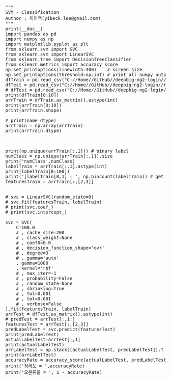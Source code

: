 <pre>
"""
SVM - Classification
Author : 이이백(yibeck.lee@gmail.com)
"""
print(__doc__)
import pandas as pd
import numpy as np
import matplotlib.pyplot as plt
from sklearn.svm import SVC
from sklearn.svm import LinearSVC
from sklearn.tree import DecisionTreeClassifier
from sklearn.metrics import accuracy_score
np.set_printoptions(linewidth=400)    # screen size
np.set_printoptions(threshold=np.inf) # print all numpy output
dfTrain = pd.read_csv("C://Home//GitHub//deepbig-ng2-login//resources//data//data01-train.csv",header=None)
dfTest = pd.read_csv("C://Home//GitHub//deepbig-ng2-login//resources//data//data01-test.csv",header=None)
# dfTest = pd.read_csv("C://Home//GitHub//deepbig-ng2-login//resources//data//data01-train.csv",header=None)
print(dfTrain[0:10])
arrTrain = dfTrain.as_matrix().astype(int)
print(arrTrain[0:10])
print(arrTrain.shape)

# print(name_dtype)
arrTrain = np.array(arrTrain)
print(arrTrain.dtype)



print(np.unique(arrTrain[:,1])) # binary label 
numClass = np.unique(arrTrain[:,1]).size
print('numClass',numClass)
labelTrain = arrTrain[:,1].astype(int) 
print(labelTrain[0:100])
print('[labelTrain[0,1] : ', np.bincount(labelTrain)) # get frequency of [0,1]
featuresTrain = arrTrain[:,[2,3]]


# svc = LinearSVC(random_state=0)
# svc.fit(featuresTrain, labelTrain)
# print(svc.coef_)
# print(svc.intercept_)

svc = SVC(
    C=100.0
    # , cache_size=200
    # , class_weight=None
    # , coef0=0.0
    # , decision_function_shape='ovr'
    # , degree=3
    # , gamma='auto'
    , gamma=1000
    , kernel='rbf'
    # , max_iter=-1
    # , probability=False
    # , random_state=None
    # , shrinking=True
    # , tol=0.001
    # , tol=0.001
    # , verbose=False
).fit(featuresTrain, labelTrain)
arrTest = dfTest.as_matrix().astype(int)
# predTest = arrTest[:,1:]
featuresTest = arrTest[:,[2,3]]
predLabelTest = svc.predict(featuresTest)
print(predLabelTest)
actualLabelTest=arrTest[:,1]
print(actualLabelTest)
arrLabelTest = np.stack([actualLabelTest, predLabelTest]).T
print(arrLabelTest)
accuracyRate = accuracy_score(actualLabelTest, predLabelTest)
print('정확도 = ',accuracyRate)
print('오분류율 = ', 1 - accuracyRate)
</pre>
